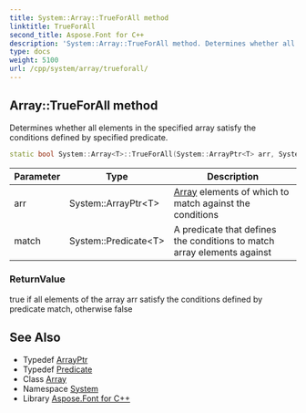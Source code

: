 ```yaml
---
title: System::Array::TrueForAll method
linktitle: TrueForAll
second_title: Aspose.Font for C++
description: 'System::Array::TrueForAll method. Determines whether all elements in the specified array satisfy the conditions defined by specified predicate in C++.'
type: docs
weight: 5100
url: /cpp/system/array/trueforall/
---
```

## Array::TrueForAll method


Determines whether all elements in the specified array satisfy the conditions defined by specified predicate.

```cpp
static bool System::Array<T>::TrueForAll(System::ArrayPtr<T> arr, System::Predicate<T> match)
```


| Parameter | Type | Description |
| --- | --- | --- |
| arr | System::ArrayPtr\<T\> | [Array](../) elements of which to match against the conditions |
| match | System::Predicate\<T\> | A predicate that defines the conditions to match array elements against |

### ReturnValue

true if all elements of the array arr satisfy the conditions defined by predicate match, otherwise false

## See Also

* Typedef [ArrayPtr](../../arrayptr/)
* Typedef [Predicate](../../predicate/)
* Class [Array](../)
* Namespace [System](../../)
* Library [Aspose.Font for C++](../../../)

